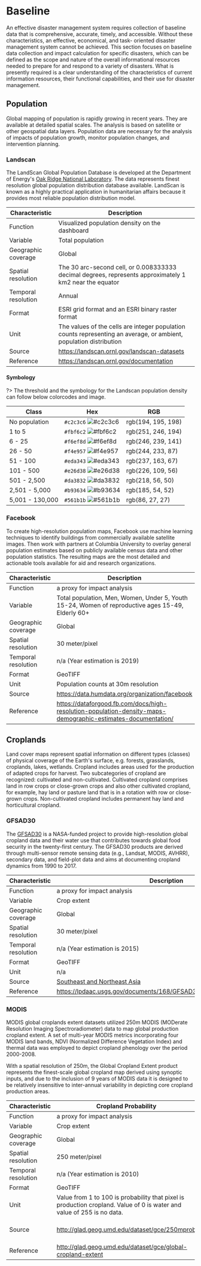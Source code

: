 # Baseline

An effective disaster management system requires collection of baseline data that is comprehensive, accurate, timely, and accessible. Without these characteristics, an effective, economical, and task- oriented disaster management system cannot be achieved. This section focuses on baseline data collection and impact calculation for specific disasters, which can be defined as the scope and nature of the overall informational resources needed to prepare for and respond to a variety of disasters. What is presently required is a clear understanding of the characteristics of current information resources, their functional capabilities, and their use for disaster management.

## Population

Global mapping of population is rapidly growing in recent years. They are available at detailed spatial scales. The analysis is based on satellite or other geospatial data layers. Population data are necessary for the analysis of impacts of population growth, monitor population changes, and intervention planning.

### Landscan

The LandScan Global Population Database is developed at the Department of Energy's [Oak Ridge National Laboratory](https://landscan.ornl.gov). The data represents finest resolution global population distribution database available. LandScan is known as a highly practical application in humanitarian affairs because it provides most reliable population distribution model.

| Characteristic  | Description  |
|---|---|
| Function  | Visualized population density on the dashboard  |
| Variable  | Total population  |
| Geographic coverage  | Global  |
| Spatial resolution  | The 30 arc-second cell, or 0.008333333 decimal degrees, represents approximately 1 km2 near the equator  |
| Temporal resolution  | Annual  |
| Format  | ESRI grid format and an ESRI binary raster format  |
| Unit  | The values of the cells are integer population counts representing an average, or ambient, population distribution  |
| Source  | https://landscan.ornl.gov/landscan-datasets  |
| Reference  | https://landscan.ornl.gov/documentation  |

#### Symbology

?> The threshold and the symbology for the Landscan population density can follow below colorcodes and image.

| Class  | Hex  | RGB  |
|---|---|---|
| No population  | `#c2c3c6` ![#c2c3c6](https://via.placeholder.com/15/c2c3c6/000000?text=+) | rgb(194, 195, 198)  |
| 1 to 5  | `#fbf6c2` ![#fbf6c2](https://via.placeholder.com/15/fbf6c2/000000?text=+)  | rgb(251, 246, 194)  |
| 6 - 25  | `#f6ef8d` ![#f6ef8d](https://via.placeholder.com/15/f6ef8d/000000?text=+)  | rgb(246, 239, 141)  |
| 26 - 50  | `#f4e957` ![#f4e957](https://via.placeholder.com/15/f4e957/000000?text=+)  | rgb(244, 233, 87)  |
| 51 - 100  | `#eda343` ![#eda343](https://via.placeholder.com/15/eda343/000000?text=+)  | rgb(237, 163, 67)  |
| 101 - 500  | `#e26d38` ![#e26d38](https://via.placeholder.com/15/e26d38/000000?text=+)  | rgb(226, 109, 56)  |
| 501 - 2,500  | `#da3832` ![#da3832](https://via.placeholder.com/15/da3832/000000?text=+)  | rgb(218, 56, 50)  |
| 2,501 - 5,000  | `#b93634` ![#b93634](https://via.placeholder.com/15/b93634/000000?text=+)  | rgb(185, 54, 52)  |
| 5,001 - 130,000  | `#561b1b` ![#561b1b](https://via.placeholder.com/15/561b1b/000000?text=+)  | rgb(86, 27, 27)  |



### Facebook

To create high-resolution population maps, Facebook use machine learning techniques to identify buildings from commercially available satellite images. Then work with partners at Columbia University to overlay general population estimates based on publicly available census data and other population statistics. The resulting maps are the most detailed and actionable tools available for aid and research organizations.

| Characteristic  | Description  |
|---|---|
| Function  | a proxy for impact analysis  |
| Variable  | Total population, Men, Women, Under 5, Youth 15-24, Women of reproductive ages 15-49, Elderly 60+  |
| Geographic coverage  | Global  |
| Spatial resolution  | 30 meter/pixel  |
| Temporal resolution  | n/a (Year estimation is 2019)  |
| Format  | GeoTIFF  |
| Unit  | Population counts at 30m resolution  |
| Source  | https://data.humdata.org/organization/facebook  |
| Reference  | https://dataforgood.fb.com/docs/high-resolution-population-density-maps-demographic-estimates-documentation/  |


## Croplands

Land cover maps represent spatial information on different types (classes) of physical coverage of the Earth's surface, e.g. forests, grasslands, croplands, lakes, wetlands. Cropland includes areas used for the production of adapted crops for harvest. Two subcategories of cropland are recognized: cultivated and non-cultivated. Cultivated cropland comprises land in row crops or close-grown crops and also other cultivated cropland, for example, hay land or pasture land that is in a rotation with row or close-grown crops. Non-cultivated cropland includes permanent hay land and horticultural cropland.

### GFSAD30

The [GFSAD30](https://geography.wr.usgs.gov/science/croplands/index.html) is a NASA-funded project to provide high-resolution global cropland data and their water use that contributes towards global food security in the twenty-first century. The GFSAD30 products are derived through multi-sensor remote sensing data (e.g., Landsat, MODIS, AVHRR), secondary data, and field-plot data and aims at documenting cropland dynamics from 1990 to 2017.

| Characteristic  | Description  |
|---|---|
| Function  | a proxy for impact analysis  |
| Variable  | Crop extent  |
| Geographic coverage  | Global  |
| Spatial resolution  | 30 meter/pixel  |
| Temporal resolution  | n/a (Year estimation is 2015)  |
| Format  | GeoTIFF  |
| Unit  | n/a  |
| Source  | [Southeast and Northeast Asia](https://lpdaac.usgs.gov/products/gfsad30seacev001/)  |
| Reference  | https://lpdaac.usgs.gov/documents/168/GFSAD30SEACE_User_Guide_V1.pdf  |


### MODIS

MODIS global croplands extent datasets utilized 250m MODIS (MODerate Resolution Imaging Spectroradiometer) data to map global production cropland extent. A set of multi-year MODIS metrics incorporating four MODIS land bands, NDVI (Normalized Difference Vegetation Index) and thermal data was employed to depict cropland phenology over the period 2000-2008.

With a spatial resolution of 250m, the Global Cropland Extent product represents the finest-scale global cropland map derived using synoptic inputs, and due to the inclusion of 9 years of MODIS data it is designed to be relatively insensitive to inter-annual variability in depicting core cropland production areas. 

| Characteristic  | Cropland Probability  | Discrete Cropland/Non-Cropland  |
|---|---|---|
| Function  | a proxy for impact analysis  | a proxy for impact analysis  |
| Variable  | Crop extent  | Crop extent  |
| Geographic coverage  | Global  | Global  |
| Spatial resolution  | 250 meter/pixel  | 250 meter/pixel  |
| Temporal resolution  | n/a (Year estimation is 2010)  | n/a (Year estimation is 2010)  |
| Format  | GeoTIFF  | GeoTIFF  |
| Unit  | Value from 1 to 100 is probability that pixel is production cropland. Value of 0 is water and value of 255 is no data.  | A value of 1 means cropland, 0 means not cropland. A value of 254 means water and 255 is no data.  |
| Source  | http://glad.geog.umd.edu/dataset/gce/250mprob  | http://glad.geog.umd.edu/dataset/gce/modis-global-crop-extent-discrete-croplandnot-cropland-data  |
| Reference  | http://glad.geog.umd.edu/dataset/gce/global-cropland-extent  | http://glad.geog.umd.edu/dataset/gce/global-cropland-extent  |
